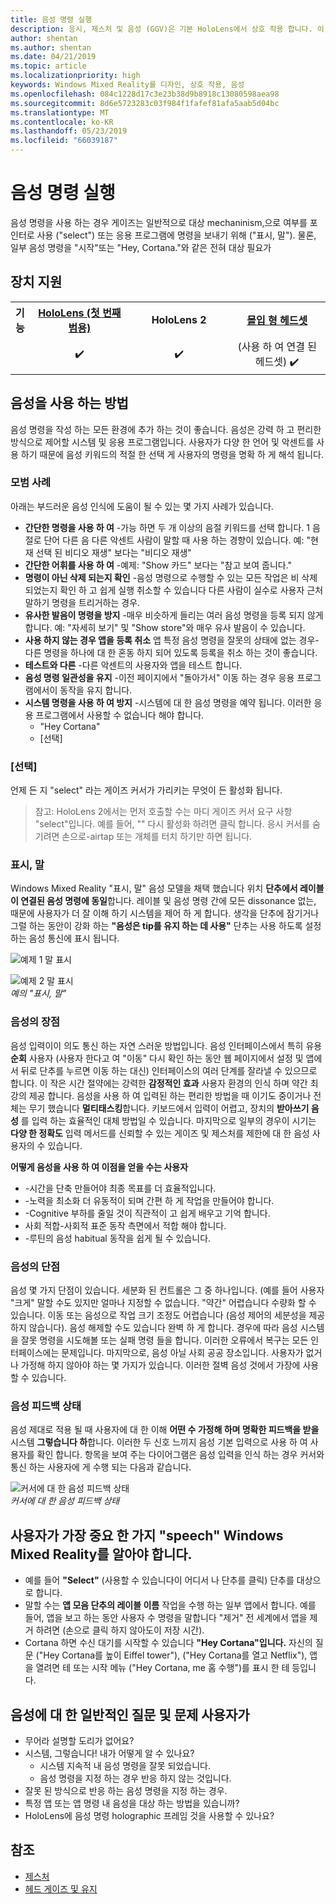 ```yaml
---
title: 음성 명령 실행
description: 응시, 제스처 및 음성 (GGV)은 기본 HoloLens에서 상호 작용 합니다. 이 문서에서는 음성 디자인 상세한 지침을 제공합니다.
author: shentan
ms.author: shentan
ms.date: 04/21/2019
ms.topic: article
ms.localizationpriority: high
keywords: Windows Mixed Reality를 디자인, 상호 작용, 음성
ms.openlocfilehash: 084c1228d17c3e23b38d9b8918c13080598aea98
ms.sourcegitcommit: 8d6e5723283c03f984f1fafef81afa5aab5d04bc
ms.translationtype: MT
ms.contentlocale: ko-KR
ms.lasthandoff: 05/23/2019
ms.locfileid: "66039187"
---
```

# <a name="voice-commanding"></a>음성 명령 실행

음성 명령을 사용 하는 경우 게이즈는 일반적으로 대상 mechaninism,으로 여부를 포인터로 사용 ("select") 또는 응용 프로그램에 명령을 보내기 위해 ("표시, 말"). 물론, 일부 음성 명령을 "시작"또는 "Hey, Cortana."와 같은 전혀 대상 필요가


## <a name="device-support"></a>장치 지원

<table>
<tr>
<th>기능</th><th style="width:150px"> <a href="hololens-hardware-details.md">HoloLens (첫 번째 범용)</a></th><th style="width:150px">HoloLens 2</th><th style="width:150px"> <a href="immersive-headset-hardware-details.md">몰입 형 헤드셋</a></th>
</tr><tr>
<td></td><td style="text-align: center;"> ✔️</td><td style="text-align: center;"> ✔️</td><td style="text-align: center;"> (사용 하 여 연결 된 헤드셋) ✔️</td>
</tr>
</table>



## <a name="how-to-use-voice"></a>음성을 사용 하는 방법

음성 명령을 작성 하는 모든 환경에 추가 하는 것이 좋습니다. 음성은 강력 하 고 편리한 방식으로 제어할 시스템 및 응용 프로그램입니다. 사용자가 다양 한 언어 및 악센트를 사용 하기 때문에 음성 키워드의 적절 한 선택 게 사용자의 명령을 명확 하 게 해석 됩니다.

### <a name="best-practices"></a>모범 사례

아래는 부드러운 음성 인식에 도움이 될 수 있는 몇 가지 사례가 있습니다.
* **간단한 명령을 사용 하 여** -가능 하면 두 개 이상의 음절 키워드를 선택 합니다. 1 음절로 단어 다른 음 다른 악센트 사람이 말할 때 사용 하는 경향이 있습니다. 예: "현재 선택 된 비디오 재생" 보다는 "비디오 재생"
* **간단한 어휘를 사용 하 여** -예제: "Show 카드" 보다는 "참고 보여 줍니다."
* **명령이 아닌 삭제 되는지 확인** -음성 명령으로 수행할 수 있는 모든 작업은 비 삭제 되었는지 확인 하 고 쉽게 실행 취소할 수 있습니다 다른 사람이 실수로 사용자 근처 말하기 명령을 트리거하는 경우.
* **유사한 발음이 명령을 방지** -매우 비슷하게 들리는 여러 음성 명령을 등록 되지 않게 합니다. 예: "자세히 보기" 및 "Show store"와 매우 유사 발음이 수 있습니다.
* **사용 하지 않는 경우 앱을 등록 취소** 앱 특정 음성 명령을 잘못의 상태에 없는 경우-다른 명령을 하나에 대 한 혼동 하지 되어 있도록 등록을 취소 하는 것이 좋습니다.
* **테스트와 다른** -다른 악센트의 사용자와 앱을 테스트 합니다.
* **음성 명령 일관성을 유지** -이전 페이지에서 "돌아가서" 이동 하는 경우 응용 프로그램에서이 동작을 유지 합니다.
* **시스템 명령을 사용 하 여 방지** -시스템에 대 한 음성 명령을 예약 됩니다. 이러한 응용 프로그램에서 사용할 수 없습니다 해야 합니다.
   * "Hey Cortana"
   * [선택]

### <a name="select"></a>[선택]

언제 든 지 "select" 라는 게이즈 커서가 가리키는 무엇이 든 활성화 됩니다. 

>참고: HoloLens 2에서는 먼저 호출할 수는 마디 게이즈 커서 요구 사항 "select"입니다. 예를 들어, "" 다시 활성화 하려면 클릭 합니다. 응시 커서를 숨기려면 손으로-airtap 또는 개체를 터치 하기만 하면 됩니다. 

### <a name="see-it-say-it"></a>표시, 말

Windows Mixed Reality "표시, 말" 음성 모델을 채택 했습니다 위치 **단추에서 레이블이 연결된 음성 명령에 동일**합니다. 레이블 및 음성 명령 간에 모든 dissonance 없는, 때문에 사용자가 더 잘 이해 하기 시스템을 제어 하 게 합니다. 생각을 단추에 잠기거나 그럴 하는 동안이 강화 하는 **"음성은 tip를 유지 하는 데 사용"** 단추는 사용 하도록 설정 하는 음성 통신에 표시 됩니다.


![예제 1 말 표시](images/voice-seeitsayit1-640px.jpg)

![예제 2 말 표시](images/voice-seeitsayit2-640px.jpg)<br>
*예의 "표시, 말"*

### <a name="voices-strengths"></a>음성의 장점

음성 입력이이 의도 통신 하는 자연 스러운 방법입니다. 음성 인터페이스에서 특히 유용 **순회** 사용자 (사용자 한다고 여 "이동" 다시 확인 하는 동안 웹 페이지에서 설정 및 앱에서 뒤로 단추를 누르면 이동 하는 대신) 인터페이스의 여러 단계를 잘라낼 수 있으므로 합니다. 이 작은 시간 절약에는 강력한 **감정적인 효과** 사용자 환경의 인식 하며 약간 최강의 제공 합니다. 음성을 사용 하 여 입력된 하는 편리한 방법을 때 이기도 중이거나 전체는 무기 했습니다 **멀티태스킹**합니다. 키보드에서 입력이 어렵고, 장치의 **받아쓰기 음성** 를 입력 하는 효율적인 대체 방법일 수 있습니다. 마지막으로 일부의 경우이 시기는 **다양 한 정확도** 입력 메서드를 신뢰할 수 있는 게이즈 및 제스처를 제한에 대 한 음성 사용자의 수 있습니다.

**어떻게 음성을 사용 하 여 이점을 얻을 수는 사용자**
* -시간을 단축 만들어야 최종 목표를 더 효율적입니다.
* -노력을 최소화 더 유동적이 되며 간편 하 게 작업을 만들어야 합니다.
* -Cognitive 부하를 줄일 것이 직관적이 고 쉽게 배우고 기억 합니다.
* 사회 적합-사회적 표준 동작 측면에서 적합 해야 합니다.
* -루틴의 음성 habitual 동작을 쉽게 될 수 있습니다.

### <a name="voices-weaknesses"></a>음성의 단점

음성 몇 가지 단점이 있습니다. 세분화 된 컨트롤은 그 중 하나입니다. (예를 들어 사용자 "크게" 말할 수도 있지만 얼마나 지정할 수 없습니다. "약간" 어렵습니다 수량화 할 수 있습니다. 이동 또는 음성으로 작업 크기 조정도 어렵습니다 (음성 제어의 세분성을 제공 하지 않습니다). 음성 해제할 수도 있습니다 완벽 하 게 합니다. 경우에 따라 음성 시스템을 잘못 명령을 시도해볼 또는 실패 명령 들을 합니다. 이러한 오류에서 복구는 모든 인터페이스에는 문제입니다. 마지막으로, 음성 아닐 사회 공공 장소입니다. 사용자가 없거나 가정해 하지 않아야 하는 몇 가지가 있습니다. 이러한 절벽 음성 것에서 가장에 사용할 수 있습니다.

### <a name="voice-feedback-states"></a>음성 피드백 상태

음성 제대로 적용 될 때 사용자에 대 한 이해 **어떤 수 가정해 하며 명확한 피드백을 받을** 시스템 **그렇습니다 하**합니다. 이러한 두 신호 느끼지 음성 기본 입력으로 사용 하 여 사용자를 확인 합니다. 항목을 보여 주는 다이어그램은 음성 입력을 인식 하는 경우 커서와 통신 하는 사용자에 게 수행 되는 다음과 같습니다.

![커서에 대 한 음성 피드백 상태](images/voicefeedbackstates.png)<br>
*커서에 대 한 음성 피드백 상태*

## <a name="top-things-users-should-know-about-speech-on-windows-mixed-reality"></a>사용자가 가장 중요 한 가지 "speech" Windows Mixed Reality를 알아야 합니다.
* 예를 들어 **"Select"** (사용할 수 있습니다이 어디서 나 단추를 클릭) 단추를 대상으로 합니다.
* 말할 수는 **앱 모음 단추의 레이블 이름** 작업을 수행 하는 일부 앱에서 합니다. 예를 들어, 앱을 보고 하는 동안 사용자 수 명령을 말합니다 "제거" 전 세계에서 앱을 제거 하려면 (손으로 클릭 하지 않아도이 저장 시간).
* Cortana 하면 수신 대기를 시작할 수 있습니다 **"Hey Cortana"입니다.** 자신의 질문 ("Hey Cortana를 높이 Eiffel tower"), ("Hey Cortana를 열고 Netflix"), 앱을 열려면 테 또는 시작 메뉴 ("Hey Cortana, me 홈 수행")를 표시 한 테 등입니다.

## <a name="common-questions-and-concerns-users-have-about-voice"></a>음성에 대 한 일반적인 질문 및 문제 사용자가
* 무어라 설명할 도리가 없어요?
* 시스템, 그렇습니다! 내가 어떻게 알 수 있나요?
   * 시스템 지속적 내 음성 명령을 잘못 되었습니다.
   * 음성 명령을 지정 하는 경우 반응 하지 않는 것입니다.
* 잘못 된 방식으로 반응 하는 음성 명령을 지정 하는 경우.
* 특정 앱 또는 앱 명령 내 음성을 대상 하는 방법을 있습니까?
* HoloLens에 음성 명령 holographic 프레임 것을 사용할 수 있나요?

## <a name="see-also"></a>참조
* [제스처](gestures.md)
* [헤드 게이즈 및 유지](gaze-and-dwell.md)
